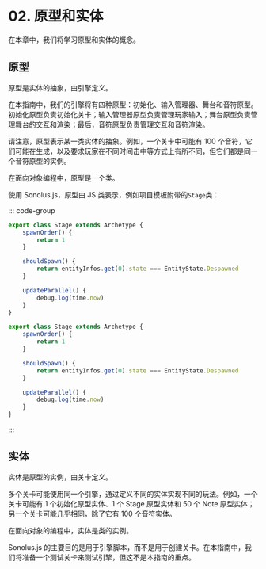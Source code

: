 # 02. 原型和实体

在本章中，我们将学习原型和实体的概念。

## 原型

原型是实体的抽象，由引擎定义。

在本指南中，我们的引擎将有四种原型：初始化、输入管理器、舞台和音符原型。初始化原型负责初始化关卡；输入管理器原型负责管理玩家输入；舞台原型负责管理舞台的交互和渲染；最后，音符原型负责管理交互和音符渲染。

请注意，原型表示某一类实体的抽象。例如，一个关卡中可能有 100 个音符，它们可能在生成，以及要求玩家在不同时间击中等方式上有所不同，但它们都是同一个音符原型的实例。

在面向对象编程中，原型是一个类。

使用 Sonolus.js，原型由 JS 类表示，例如项目模板附带的`Stage`类：

::: code-group

```TypeScript
export class Stage extends Archetype {
    spawnOrder() {
        return 1
    }

    shouldSpawn() {
        return entityInfos.get(0).state === EntityState.Despawned
    }

    updateParallel() {
        debug.log(time.now)
    }
}
```

```JavaScript
export class Stage extends Archetype {
    spawnOrder() {
        return 1
    }

    shouldSpawn() {
        return entityInfos.get(0).state === EntityState.Despawned
    }

    updateParallel() {
        debug.log(time.now)
    }
}
```

:::

## 实体

实体是原型的实例，由关卡定义。

多个关卡可能使用同一个引擎，通过定义不同的实体实现不同的玩法。例如，一个关卡可能有 1 个初始化原型实体、1 个 Stage 原型实体和 50 个 Note 原型实体；另一个关卡可能几乎相同，除了它有 100 个音符实体。

在面向对象的编程中，实体是类的实例。

Sonolus.js 的主要目的是用于引擎脚本，而不是用于创建关卡。在本指南中，我们将准备一个测试关卡来测试引擎，但这不是本指南的重点。
